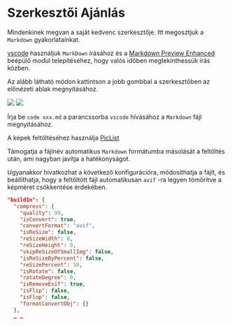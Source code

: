 # Szerkesztői Ajánlás

Mindenkinek megvan a saját kedvenc szerkesztője. Itt megosztjuk a `Markdown` gyakorlatainkat.

[vscode](https://code.visualstudio.com/) használjuk `MarkDown` írásához és a [Markdown Preview Enhanced](https://marketplace.visualstudio.com/items?itemName=shd101wyy.markdown-preview-enhanced) beépülő modul telepítéséhez, hogy valós időben megtekinthessük írás közben.

Az alább látható módon kattintson a jobb gombbal a szerkesztőben az előnézeti ablak megnyitásához.

![](https://p.3ti.site/1720775216.avif)
![](https://p.3ti.site/1720775043.avif)

Írja be `code xxx.md` a parancssorba `vscode` hívásához a `Markdown` fájl megnyitásához.

A képek feltöltéséhez használja [PicList](https://github.com/Kuingsmile/PicList)

Támogatja a fájlnév automatikus `Markdown` formátumba másolását a feltöltés után, ami nagyban javítja a hatékonyságot.

Ugyanakkor hivatkozhat a következő konfigurációra, módosíthatja a fájlt, és beállíthatja, hogy a feltöltött fájl automatikusan `avif` -ra legyen tömörítve a képméret csökkentése érdekében.

```json
"buildIn": {
  "compress": {
    "quality": 99,
    "isConvert": true,
    "convertFormat": "avif",
    "isReSize": false,
    "reSizeWidth": 0,
    "reSizeHeight": 0,
    "skipReSizeOfSmallImg": false,
    "isReSizeByPercent": false,
    "reSizePercent": 50,
    "isRotate": false,
    "rotateDegree": 0,
    "isRemoveExif": true,
    "isFlip": false,
    "isFlop": false,
    "formatConvertObj": {}
  },
  … …
```